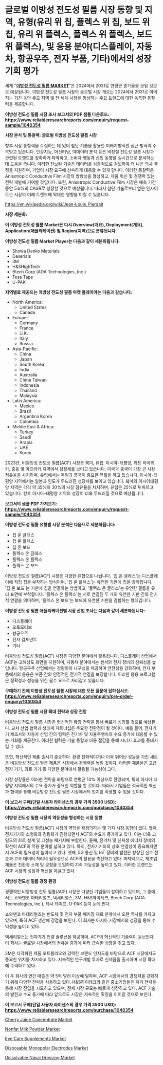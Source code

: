 <p><h1>글로벌 이방성 전도성 필름 시장 동향 및 지역, 유형(유리 위 칩, 플렉스 위 칩, 보드 위 칩, 유리 위 플렉스, 플렉스 위 플렉스, 보드 위 플렉스), 및 응용 분야(디스플레이, 자동차, 항공우주, 전자 부품, 기타)에서의 성장 기회 평가</h1></p><p>세계 "<strong><a href="https://www.reliableresearchreports.com/anisotropic-conductive-film-r1040354?utm_campaign=105&utm_medium=8&utm_source=Github&utm_content=ia&utm_term=09102024&utm_id=anisotropic-conductive-film">이방성 전도성 필름 MARKET</a></strong>"은 2024에서 2031로 연평균 증가율을 보일 것으로 예상됩니다. 이방성 전도성 필름 시장의 글로벌 시장 개요는 2024에서 2031로 이어지는 기간 동안 주요 지역 및 전 세계 시장을 형성하는 주요 트렌드에 대한 독특한 통찰력을 제공합니다.</p>
<p><strong>이방성 전도성 필름 시장 조사 보고서의 PDF 샘플 다운로드: <a href="https://www.reliableresearchreports.com/enquiry/request-sample/1040354?utm_campaign=105&utm_medium=8&utm_source=Github&utm_content=ia&utm_term=09102024&utm_id=anisotropic-conductive-film">https://www.reliableresearchreports.com/enquiry/request-sample/1040354</a></strong></p>
<p><strong>시장 분석 및 통찰력: 글로벌 이방성 전도성 필름 시장</strong></p>
<p><p>향후 시장 통찰력을 수집하는 데 있어 첨단 기술을 활용한 미래지향적인 접근 방식이 주목받고 있습니다. 인공지능, 머신러닝, 빅데이터 분석 등은 비정질 전도성 필름 시장과 관련된 트렌드를 정확하게 파악하고, 소비자 행동과 산업 동향을 실시간으로 분석하는 데 도움을 줍니다. 이러한 진보된 기술은 데이터를 심층적으로 검토하여 더 나은 의사 결정을 지원하며, 기업이 시장 요구에 신속하게 대응할 수 있게 합니다. 이러한 통찰력은 Anisotropic Conductive Film 시장의 방향성을 형성하고, 제품 혁신 및 경쟁력 있는 전략 개발에 기여할 것입니다. 또한, Anisotropic Conductive Film 시장은 예측 기간 동안 5.6%의 CAGR로 성장할 것으로 예상됩니다. 따라서 첨단 기술로부터 얻은 인사이트는 시장의 미래 트렌드에 막대한 영향을 미칠 수 있습니다.</p></p>
<p><a href="%7CAUTHORITHY_DOMAIN_URL%7C?utm_campaign=105&utm_medium=8&utm_source=Github&utm_content=ia&utm_term=09102024&utm_id=anisotropic-conductive-film">https://en.wikipedia.org/wiki/Jean-Louis_Pierdait</a></p>
<p><strong>시장 세분화:</strong></p>
<p><strong>이 이방성 전도성 필름 Market은 다시 Overview(개요), Deployment(개요), Application(애플리케이션) 및 Region(지역)으로 분류됩니다.</strong></p>
<p><strong>이방성 전도성 필름 Market Player는 다음과 같이 세분화됩니다:</strong></p>
<p><ul><li>Showa Denko Materials</li><li>Dexerials</li><li>3M</li><li>H&SHighTech</li><li>Btech Corp (ADA Technologies, Inc.)</li><li>Tesa Tape</li><li>U-PAK</li></ul></p>
<p><strong>지역별로 제공되는 이방성 전도성 필름 마켓 플레이어는 다음과 같습니다:</strong></p>
<p><ul>
    <li>
        North America:
        <ul>
            <li>United States</li>
            <li>Canada</li>
        </ul>
    </li>
    <li>
        Europe:
        <ul>
            <li>Germany</li>
            <li>France</li>
            <li>U.K.</li>
            <li>Italy</li>
            <li>Russia</li>
        </ul>
    </li>
    <li>
        Asia-Pacific:
        <ul>
            <li>China</li>
            <li>Japan</li>
            <li>South Korea</li>
            <li>India</li>
            <li>Australia</li>
            <li>China Taiwan</li>
            <li>Indonesia</li>
            <li>Thailand</li>
            <li>Malaysia</li>
        </ul>
    </li>
    <li>
        Latin America:
        <ul>
            <li>Mexico</li>
            <li>Brazil</li>
            <li>Argentina Korea</li>
            <li>Colombia</li>
        </ul>
    </li>
    <li>
        Middle East & Africa:
        <ul>
            <li>Turkey</li>
            <li>Saudi</li>
            <li>Arabia</li>
            <li>UAE</li>
            <li>Korea</li>
        </ul>
    </li>
    </ul></p>
<p><p>2023년, 비등방성 전도성 필름(ACF) 시장은 북미, 유럽, 아시아-태평양, 라틴 아메리카, 중동 및 아프리카 지역에서 성장세를 보이고 있습니다. 미국과 중국이 가장 큰 시장 점유율을 차지하며, 유럽에서는 독일과 영국이 중요한 역할을 하고 있습니다. 아시아-태평양 지역에서는 일본과 인도가 두드러진 성장세를 보이고 있습니다. 북미와 아시아태평양 지역은 각각 약 35%와 30%의 시장 점유율을 차지하며, 유럽은 25%로 뒤따르고 있습니다. 향후 아시아-태평양 지역의 성장이 더욱 두드러질 것으로 예상됩니다.</p></p>
<p><strong>보고서의 샘플 PDF 가져오기: <a href="https://www.reliableresearchreports.com/enquiry/request-sample/1040354?utm_campaign=105&utm_medium=8&utm_source=Github&utm_content=ia&utm_term=09102024&utm_id=anisotropic-conductive-film">https://www.reliableresearchreports.com/enquiry/request-sample/1040354</a></strong></p>
<p><strong>이방성 전도성 필름 유형별 시장 분석은 다음으로 세분화됩니다:</strong></p>
<p><ul><li>칩 온 글래스</li><li>칩 온 플렉스</li><li>칩 온 보드</li><li>플렉스 온 글래스</li><li>플렉스 온 플렉스</li><li>플렉스 온 보드</li></ul></p>
<p><p>이방성 전도성 필름(ACF) 시장은 다양한 유형으로 나뉩니다. '칩 온 글라스'는 디스플레이에 직접 칩을 부착하는 방식이며, '칩 온 플렉스'는 유연한 기판에 칩을 장착합니다. '칩 온 보드'는 기판에 칩을 연결하는 방법이고, '플렉스 온 글라스'는 유연한 필름을 유리 표면에 부착합니다. '플렉스 온 플렉스'는 서로 연결된 두 개의 유연한 기판 간의 전기적 연결을 의미하며, '플렉스 온 보드'는 보드에 유연한 기판을 결합하는 형태입니다.</p></p>
<p><strong>이방성 전도성 필름 애플리케이션별 시장 산업 조사는 다음과 같이 세분화됩니다:</strong></p>
<p><ul><li>디스플레이</li><li>오토모티브</li><li>항공우주</li><li>전자 컴포넌트</li><li>기타</li></ul></p>
<p><p>비등방성 전도성 필름(ACF) 시장은 다양한 분야에서 활용됩니다. 디스플레이 산업에서 ACF는 고해상도 화면을 지원하며, 자동차 분야에서는 센서와 전자 장비의 신뢰성을 높입니다. 항공우주 산업에서는 경량화와 내구성을 제공하여 안전성을 강화하며, 전자 부품에서의 응용은 부품 간의 안정적인 전기적 연결을 보장합니다. 이러한 응용 프로그램은 정확성과 성능을 위한 필수 요소로 자리잡고 있습니다.</p></p>
<p><strong>구매하기 전에 이방성 전도성 필름 시장에 대한 모든 질문에 답하십시오. <a href="https://www.reliableresearchreports.com/enquiry/pre-order-enquiry/1040354?utm_campaign=105&utm_medium=8&utm_source=Github&utm_content=ia&utm_term=09102024&utm_id=anisotropic-conductive-film">https://www.reliableresearchreports.com/enquiry/pre-order-enquiry/1040354</a></strong></p>
<p><strong>이방성 전도성 필름 시장 확대 전략과 성장 전망</strong></p>
<p><p>비등방성 전도성 필름 시장은 혁신적인 확장 전략을 통해 빠르게 성장할 것으로 예상된다. 교차 산업 협력과 생태계 파트너십은 주요한 전환점이 될 것이다. 예를 들어, 전자기기 제조사와 자동차 산업 간의 협력은 전기차 및 자율주행차의 수요 증가에 대응할 수 있는 기회를 제공한다. 이러한 협력은 기술 통합과 비용 절감을 통해 시너지 효과를 증대시킬 수 있다.</p><p>또한, 혁신적인 제품 출시가 중요하다. 환경 친화적이거나 더욱 뛰어난 성능을 가진 새로운 비등방성 전도성 필름 제품은 시장에서 경쟁력을 높일 것이다. 이러한 제품들은 고급 전자 기기, 의료 기기 등 다양한 분야에서 활용될 가능성이 크다. </p><p>시장 성장률은 이러한 전략을 바탕으로 연평균 10% 이상으로 전망되며, 특히 아시아 태평양 지역에서의 수요 증가가 중요한 역할을 할 것이다. 따라서 기업들은 적극적인 혁신과 협력을 통해 비등방성 전도성 필름 시장에서의 입지를 확장할 수 있을 것이다.</p></p>
<p><strong>이 보고서 구매(단일 사용자 라이센스의 경우 가격 3500 USD): <a href="https://www.reliableresearchreports.com/purchase/1040354?utm_campaign=105&utm_medium=8&utm_source=Github&utm_content=ia&utm_term=09102024&utm_id=anisotropic-conductive-film">https://www.reliableresearchreports.com/purchase/1040354</a></strong></p>
<p><strong>이방성 전도성 필름 시장의 역동성을 형성하는 시장 동향</strong></p>
<p><p>비등방성 전도성 필름(ACF) 시장의 역학을 재정의하는 몇 가지 시장 동향이 있다. 첫째, 전자기기의 소형화와 경량화가 진행되면서 ACF의 수요가 증가하고 있다. 이는 더욱 고밀도의 회로 설계 및 고성능 패키지에 부합한다. 둘째, 전기차 및 신재생 에너지 장비의 확산이 ACF의 적용 분야를 넓히고 있다. 특히, 전자기기와의 상호 연결성이 중요해지면서 ACF의 필요성이 높아지고 있다. 셋째, 5G 통신 및 IoT 장비의 발전은 향상된 신호 전송과 고속 데이터 처리의 필요성으로 ACF의 활용을 촉진하고 있다. 마지막으로, 제조업체들은 친환경 소재 및 공정을 도입하여 지속 가능성을 높이고 있다. 이러한 트렌드는 ACF 시장의 성장과 혁신을 이끌고 있다.</p></p>
<p><strong>이방성 전도성 필름 경쟁 환경</strong></p>
<p><p>경쟁적인 비등방성 전도 필름(ACF) 시장은 다양한 기업들이 참여하고 있으며, 그 중에서도 쇼와덴코 마테리얼즈, 덱세리얼스, 3M, H&S하이테크, Btech Corp (ADA Technologies, Inc.), 테사 테이프, U-PAK 등이 눈에 띈다. </p><p>쇼와덴코 마테리얼즈는 반도체 및 전자 부품 패키징 재료 분야에서 오랜 역사를 가지고 있으며, 특히 ACF 생산에 강점을 보인다. 이 회사는 아시아 시장에서의 성장을 통해 수익성을 높이고 있다. </p><p>덱세리얼스는 전자기기 연결 솔루션을 제공하며, ACF의 혁신적인 기술력이 돋보인다. 이 회사는 글로벌 시장에서의 점유율 증가에 따라 급속한 성장을 겪고 있다. </p><p>3M은 다각화된 제품 포트폴리오와 강력한 브랜드 인지도를 바탕으로 ACF 시장에서도 중요한 위치를 차지하고 있다. 지속적인 연구개발 투자로 신제품을 출시하며 시장 확대에 주력하고 있다.</p><p>이 두 회사의 연간 매출은 약 5억 달러 이상에 달하며, ACF 시장에서의 경쟁력을 강화하기 위해 다양한 전략을 사용하고 있다. H&S하이테크와 같은 중소기업들은 저가 전략을 통해 시장 진입을 시도하고 있으며, 전체 시장 규모는 빠르게 성장하고 있다. ACF 기술의 발전과 수요 증가에 따라 앞으로도 시장은 지속적인 확장을 이어갈 것으로 보인다.</p></p>
<p><strong>이 보고서 구매(단일 사용자 라이센스의 경우 가격 3500 USD): <a href="https://www.reliableresearchreports.com/purchase/1040354?utm_campaign=105&utm_medium=8&utm_source=Github&utm_content=ia&utm_term=09102024&utm_id=anisotropic-conductive-film">https://www.reliableresearchreports.com/purchase/1040354</a></strong></p>
<p><p><a href="https://www.linkedin.com/pulse/cherry-juice-concentrate-market-velocity-127-cagr-trajectory-2024-2031-klecf?utm_campaign=105&utm_medium=8&utm_source=Github&utm_content=ia&utm_term=09102024&utm_id=anisotropic-conductive-film">Cherry Juice Concentrate Market</a></p><p><a href="https://issuu.com/reportprime-2/docs/nonfat-milk-powder-market-size-2030_440ea44c9d6694?utm_campaign=105&utm_medium=8&utm_source=Github&utm_content=ia&utm_term=09102024&utm_id=anisotropic-conductive-film">Nonfat Milk Powder Market</a></p><p><a href="https://www.linkedin.com/pulse/eye-care-supplements-market-evolution-future-outlook-forecasting-wy3qf?utm_campaign=105&utm_medium=8&utm_source=Github&utm_content=ia&utm_term=09102024&utm_id=anisotropic-conductive-film">Eye Care Supplements Market</a></p><p><a href="https://github.com/ChristianClark406/Market-Research-Report-List-1/blob/main/disposable-monopolar-electrodes-market.md?utm_campaign=105&utm_medium=8&utm_source=Github&utm_content=ia&utm_term=09102024&utm_id=anisotropic-conductive-film">Disposable Monopolar Electrodes Market</a></p><p><a href="https://github.com/LacThu1/Market-Research-Report-List-1/blob/main/dissolvable-nasal-dressing-market.md?utm_campaign=105&utm_medium=8&utm_source=Github&utm_content=ia&utm_term=09102024&utm_id=anisotropic-conductive-film">Dissolvable Nasal Dressing Market</a></p></p>